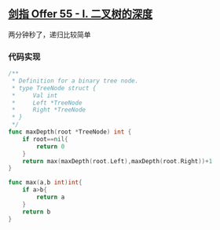 ## [剑指 Offer 55 - I. 二叉树的深度](https://leetcode-cn.com/problems/er-cha-shu-de-shen-du-lcof/)

两分钟秒了，递归比较简单



### 代码实现

```go
/**
 * Definition for a binary tree node.
 * type TreeNode struct {
 *     Val int
 *     Left *TreeNode
 *     Right *TreeNode
 * }
 */
func maxDepth(root *TreeNode) int {
    if root==nil{
        return 0
    }
    return max(maxDepth(root.Left),maxDepth(root.Right))+1
}

func max(a,b int)int{
    if a>b{
        return a
    }
    return b
}
```


